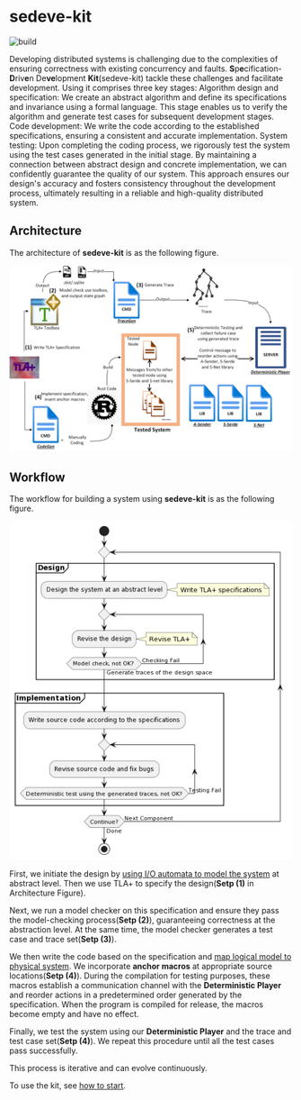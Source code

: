 # sedeve-kit

![build](https://github.com/scuptio/sedeve-kit/actions/workflows/build.yaml/badge.svg)




Developing distributed systems is challenging due to the complexities of ensuring correctness with existing concurrency and faults. 
**S**p**e**cification-**D**riv**e**n De**ve**lopment **Kit**(sedeve-kit) tackle these challenges and facilitate development.
Using it comprises three key stages:
Algorithm design and specification: We create an abstract algorithm and define its specifications and invariance using a formal language. This stage enables us to verify the algorithm and generate test cases for subsequent development stages.
Code development: We write the code according to the established specifications, ensuring a consistent and accurate implementation.
System testing: Upon completing the coding process, we rigorously test the system using the test cases generated in the initial stage.
By maintaining a connection between abstract design and concrete implementation, we can confidently guarantee the quality of our system. This approach ensures our design's accuracy and fosters consistency throughout the development process, ultimately resulting in a reliable and high-quality distributed system.

## Architecture

The architecture of **sedeve-kit** is as the following figure.

![architecture](doc/architecture.png)

## Workflow

The workflow for building a system using **sedeve-kit** is as the following figure.

![workflow](doc/workflow.png)


First, we initiate the design by [using I/O automata to model the system](doc/model_the_system.md) at abstract level.
Then we use TLA+ to specify the design(__Setp (1)__ in Architecture Figure). 

Next, we run a model checker on this specification and ensure they pass the model-checking process(__Setp (2)__), guaranteeing correctness at the abstraction level.
At the same time, the model checker generates a test case and trace set(__Setp (3)__).


We then write the code based on the specification and [map logical model to physical system](doc/from_design_to_code.md).
We incorporate **anchor macros** at appropriate source locations(__Setp (4)__). 
During the compilation for testing purposes, these macros establish a communication channel with the **Deterministic Player** and reorder actions in a predetermined order generated by the specification.
When the program is compiled for release, the macros become empty and have no effect.

Finally, we test the system using our **Deterministic Player** and the trace and test case set(__Setp (4)__). 
We repeat this procedure until all the test cases pass successfully.

This process is iterative and can evolve continuously. 

To use the kit, see [how to start](doc/how_to_start.md).








